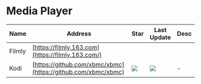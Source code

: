 
# Media Player
Name| Address | Star| Last Update|Desc
-|-|-|-|-|
Filmly|[https://filmly.163.com](https://filmly.163.com/)|||
Kodi|[https://github.com/xbmc/xbmc](https://github.com/xbmc/xbmc)|<img src="https://img.shields.io/github/stars/xbmc/xbmc?style=for-the-badge" />|<img src="https://img.shields.io/github/last-commit/xbmc/xbmc?style=for-the-badge" /> |-
